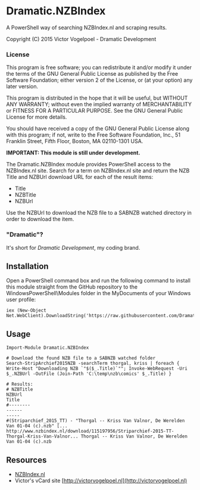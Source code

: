 # Dramatic.NZBIndex
A PowerShell way of searching NZBIndex.nl and scraping results.

Copyright (C) 2015 Victor Vogelpoel - Dramatic Development

### License ###

This program is free software; you can redistribute it and/or modify it under the terms of the GNU General Public License as published by the Free Software Foundation; either version 2 of the License, or (at your option) any later version.

This program is distributed in the hope that it will be useful, but WITHOUT ANY WARRANTY; without even the implied warranty of MERCHANTABILITY or FITNESS FOR A PARTICULAR PURPOSE.  See the GNU General Public License for more details.

You should have received a copy of the GNU General Public License along with this program; if not, write to the Free Software Foundation, Inc., 51 Franklin Street, Fifth Floor, Boston, MA 02110-1301 USA.


**IMPORTANT: This module is still under development.**

The Dramatic.NZBIndex module provides PowerShell access to the NZBIndex.nl site.
Search for a term on NZBIndex.nl site and return the NZB Title and NZBUrl download
URL for each of the result items:

- Title
- NZBTitle
- NZBUrl

Use the NZBUrl to download the NZB file to a SABNZB watched directory in order
to download the item.

### "Dramatic"? ###
It's short for *Dramatic Development*, my coding brand.


## Installation ##
Open a PowerShell command box and run the following command to install this module straight from the GitHub repository to the WindowsPowerShell\Modules folder in the MyDocuments of your Windows user profile:

    iex (New-Object Net.WebClient).DownloadString('https://raw.githubusercontent.com/DramaticDevelopment/Dramatic.NZBIndex/master/install.ps1')

## Usage
    Import-Module Dramatic.NZBIndex

	# Download the found NZB file to a SABNZB watched folder
	Search-StripArchief2015NZB -searchTerm thorgal, kriss | foreach { Write-Host "Downloading NZB `"$($_.Title)`""; Invoke-WebRequest -Uri $_.NZBUrl -OutFile (Join-Path 'C:\temp\nzb\comics' $_.Title) }

	# Results:
	# NZBTitle                                                                                   NZBUrl                                                                                     Title                                                                                    
	#--------                                                                                   ------                                                                                     -----                                                                                    
	#(Striparchief_2015_TT) - "Thorgal -- Kriss Van Valnor, De Werelden Van 01-04 (c).nzb" [... http://www.nzbindex.nl/download/115197956/Striparchief-2015-TT-Thorgal-Kriss-Van-Valnor... Thorgal -- Kriss Van Valnor, De Werelden Van 01-04 (c).nzb


## Resources ##
- [NZBIndex.nl](NZBIndex.nl)
- Victor's vCard site [http://victorvogelpoel.nl](http://victorvogelpoel.nl)
